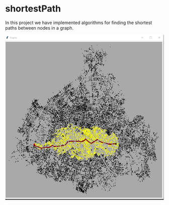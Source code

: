 # shortestPath
In this project we have implemented  algorithms for finding the shortest paths between nodes in a graph.  


![Screenshot](output.png)

